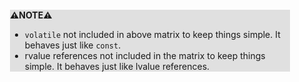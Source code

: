 <div style="margin:2em; background-color: #e0e0e0;">

<strong>⚠️NOTE️️️⚠️</strong>

* `volatile` not included in above matrix to keep things simple. It behaves just like `const`.
* rvalue references not included in the matrix to keep things simple. It behaves just like lvalue references.
</div>

